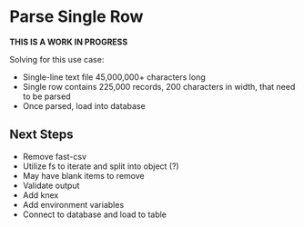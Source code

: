 # Parse Single Row
__THIS IS A WORK IN PROGRESS__

Solving for this use case:
* Single-line text file 45,000,000+ characters long
* Single row contains 225,000 records, 200 characters in width, that need to be parsed
* Once parsed, load into database

## Next Steps

* Remove fast-csv
* Utilize fs to iterate and split into object (?)
* May have blank items to remove
* Validate output
* Add knex
* Add environment variables
* Connect to database and load to table